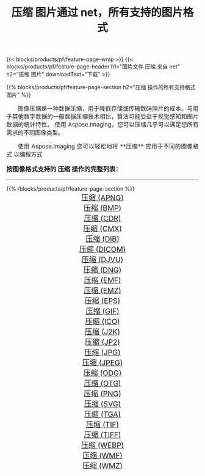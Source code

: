 ﻿---
title: 压缩 图片通过 net，所有支持的图片格式 
weight: 3920
url: /zh-hans/net/compress/ 
lang: zh-hans
langdirlevel: 2
locales: zh-hans,ja,it,ru,de,es,fr,nl,id,lt,pl,pt,vi,tr,ko,zh-hant,ar,hi,th,sv,cs,uk,he
description: 使用 Aspose.Imaging 你可以轻松地通过 net 获取 压缩 图像
---

{{< blocks/products/pf/feature-page-wrap >}}
{{< blocks/products/pf/feature-page-header h1="图片文件 压缩 来自 net" h2="压缩 图片" downloadText="下载" >}}


{{% blocks/products/pf/feature-page-section  h2="压缩 操作的所有支持格式图片" %}}
<p align="justify" style="text-indent:2em;font-size:15px;">
图像压缩是一种数据压缩，用于降低存储或传输数码照片的成本。与用于其他数字数据的一般数据压缩技术相比，算法可能受益于视觉感知和图片数据的统计特性。
使用 Aspose.Imaging，您可以压缩几乎可以满足您所有需求的不同图像类型。
</p>
<p align="justify" style="text-indent:2em;font-size:15px;">
使用 Aspose.Imaging 您可以轻松地将 **压缩** 应用于不同的图像格式 以编程方式
</p>
<h3 style="margin-top:16px;">
按图像格式支持的 压缩 操作的完整列表：
</h3>
<hr/>
{{% /blocks/products/pf/feature-page-section %}}
<div class="container-fluid productfamilypage bg-gray">
    <div class="convertypes bg-gray agp-content section">
        <div class="container">
		<div class="row other-converters" style="gap: 10px;font-size: 19px;text-align:center;">
		    <div class='col-md-3 other-converter remove-lp remove-rp'><a href="/imaging/zh-hans/net/compress/apng/" style="padding:15px;">压缩 (APNG)</a></div><div class='col-md-3 other-converter remove-lp remove-rp'><a href="/imaging/zh-hans/net/compress/bmp/" style="padding:15px;">压缩 (BMP)</a></div><div class='col-md-3 other-converter remove-lp remove-rp'><a href="/imaging/zh-hans/net/compress/cdr/" style="padding:15px;">压缩 (CDR)</a></div><div class='col-md-3 other-converter remove-lp remove-rp'><a href="/imaging/zh-hans/net/compress/cmx/" style="padding:15px;">压缩 (CMX)</a></div><div class='col-md-3 other-converter remove-lp remove-rp'><a href="/imaging/zh-hans/net/compress/dib/" style="padding:15px;">压缩 (DIB)</a></div><div class='col-md-3 other-converter remove-lp remove-rp'><a href="/imaging/zh-hans/net/compress/dicom/" style="padding:15px;">压缩 (DICOM)</a></div><div class='col-md-3 other-converter remove-lp remove-rp'><a href="/imaging/zh-hans/net/compress/djvu/" style="padding:15px;">压缩 (DJVU)</a></div><div class='col-md-3 other-converter remove-lp remove-rp'><a href="/imaging/zh-hans/net/compress/dng/" style="padding:15px;">压缩 (DNG)</a></div><div class='col-md-3 other-converter remove-lp remove-rp'><a href="/imaging/zh-hans/net/compress/emf/" style="padding:15px;">压缩 (EMF)</a></div><div class='col-md-3 other-converter remove-lp remove-rp'><a href="/imaging/zh-hans/net/compress/emz/" style="padding:15px;">压缩 (EMZ)</a></div><div class='col-md-3 other-converter remove-lp remove-rp'><a href="/imaging/zh-hans/net/compress/eps/" style="padding:15px;">压缩 (EPS)</a></div><div class='col-md-3 other-converter remove-lp remove-rp'><a href="/imaging/zh-hans/net/compress/gif/" style="padding:15px;">压缩 (GIF)</a></div><div class='col-md-3 other-converter remove-lp remove-rp'><a href="/imaging/zh-hans/net/compress/ico/" style="padding:15px;">压缩 (ICO)</a></div><div class='col-md-3 other-converter remove-lp remove-rp'><a href="/imaging/zh-hans/net/compress/j2k/" style="padding:15px;">压缩 (J2K)</a></div><div class='col-md-3 other-converter remove-lp remove-rp'><a href="/imaging/zh-hans/net/compress/jp2/" style="padding:15px;">压缩 (JP2)</a></div><div class='col-md-3 other-converter remove-lp remove-rp'><a href="/imaging/zh-hans/net/compress/jpg/" style="padding:15px;">压缩 (JPG)</a></div><div class='col-md-3 other-converter remove-lp remove-rp'><a href="/imaging/zh-hans/net/compress/jpeg/" style="padding:15px;">压缩 (JPEG)</a></div><div class='col-md-3 other-converter remove-lp remove-rp'><a href="/imaging/zh-hans/net/compress/odg/" style="padding:15px;">压缩 (ODG)</a></div><div class='col-md-3 other-converter remove-lp remove-rp'><a href="/imaging/zh-hans/net/compress/otg/" style="padding:15px;">压缩 (OTG)</a></div><div class='col-md-3 other-converter remove-lp remove-rp'><a href="/imaging/zh-hans/net/compress/png/" style="padding:15px;">压缩 (PNG)</a></div><div class='col-md-3 other-converter remove-lp remove-rp'><a href="/imaging/zh-hans/net/compress/svg/" style="padding:15px;">压缩 (SVG)</a></div><div class='col-md-3 other-converter remove-lp remove-rp'><a href="/imaging/zh-hans/net/compress/tga/" style="padding:15px;">压缩 (TGA)</a></div><div class='col-md-3 other-converter remove-lp remove-rp'><a href="/imaging/zh-hans/net/compress/tif/" style="padding:15px;">压缩 (TIF)</a></div><div class='col-md-3 other-converter remove-lp remove-rp'><a href="/imaging/zh-hans/net/compress/tiff/" style="padding:15px;">压缩 (TIFF)</a></div><div class='col-md-3 other-converter remove-lp remove-rp'><a href="/imaging/zh-hans/net/compress/webp/" style="padding:15px;">压缩 (WEBP)</a></div><div class='col-md-3 other-converter remove-lp remove-rp'><a href="/imaging/zh-hans/net/compress/wmf/" style="padding:15px;">压缩 (WMF)</a></div><div class='col-md-3 other-converter remove-lp remove-rp'><a href="/imaging/zh-hans/net/compress/wmz/" style="padding:15px;">压缩 (WMZ)</a></div>
                </div>
        </div>
    </div>
</div>
<br/>
